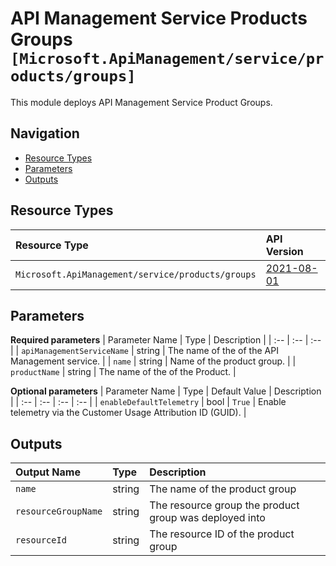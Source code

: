 # API Management Service Products Groups `[Microsoft.ApiManagement/service/products/groups]`

This module deploys API Management Service Product Groups.

## Navigation

- [Resource Types](#Resource-Types)
- [Parameters](#Parameters)
- [Outputs](#Outputs)

## Resource Types

| Resource Type | API Version |
| :-- | :-- |
| `Microsoft.ApiManagement/service/products/groups` | [2021-08-01](https://docs.microsoft.com/en-us/azure/templates/Microsoft.ApiManagement/2021-08-01/service/products/groups) |

## Parameters

**Required parameters**
| Parameter Name | Type | Description |
| :-- | :-- | :-- |
| `apiManagementServiceName` | string | The name of the of the API Management service. |
| `name` | string | Name of the product group. |
| `productName` | string | The name of the of the Product. |

**Optional parameters**
| Parameter Name | Type | Default Value | Description |
| :-- | :-- | :-- | :-- |
| `enableDefaultTelemetry` | bool | `True` | Enable telemetry via the Customer Usage Attribution ID (GUID). |

## Outputs

| Output Name | Type | Description |
| :-- | :-- | :-- |
| `name` | string | The name of the product group |
| `resourceGroupName` | string | The resource group the product group was deployed into |
| `resourceId` | string | The resource ID of the product group |


